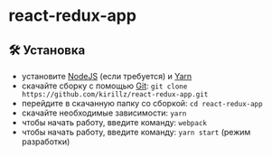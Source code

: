 # react-redux-app

## :hammer_and_wrench: Установка


- установите [NodeJS](https://nodejs.org/en/) (если требуется) и [Yarn](https://yarnpkg.com/en/docs/install)
- скачайте сборку с помощью [Git](https://git-scm.com/downloads): `git clone https://github.com/kirillz/react-redux-app.git`
- перейдите в скачанную папку со сборкой: `cd react-redux-app`
- скачайте необходимые зависимости: `yarn`
- чтобы начать работу, введите команду: `webpack`
- чтобы начать работу, введите команду: `yarn start` (режим разработки)
